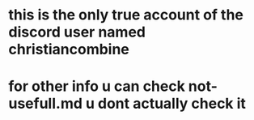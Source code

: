 # this is the only true account of the discord user named christiancombine
# for other info u can check not-usefull.md  u dont actually check it
